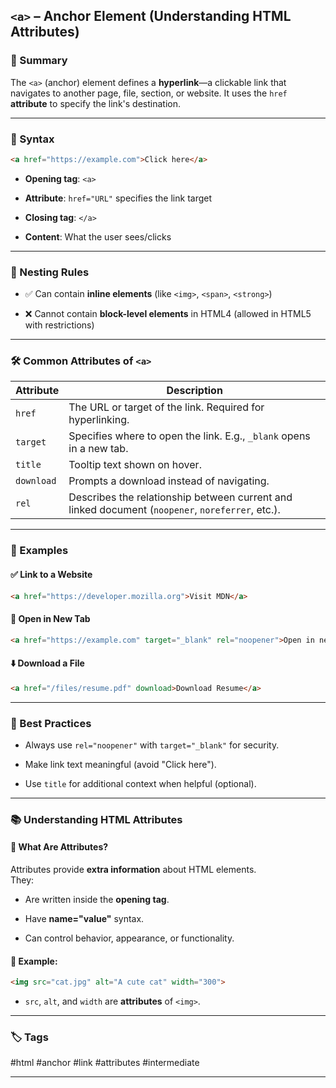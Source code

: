 
##  `<a>` – Anchor Element (Understanding HTML Attributes)

### 🧠 Summary

The `<a>` (anchor) element defines a **hyperlink**—a clickable link that navigates to another page, file, section, or website. It uses the `href` **attribute** to specify the link's destination.

---

### 📘 Syntax

```html
<a href="https://example.com">Click here</a>
```

- **Opening tag**: `<a>`
    
- **Attribute**: `href="URL"` specifies the link target
    
- **Closing tag**: `</a>`
    
- **Content**: What the user sees/clicks
    

---

### 🧱 Nesting Rules

- ✅ Can contain **inline elements** (like `<img>`, `<span>`, `<strong>`)
    
- ❌ Cannot contain **block-level elements** in HTML4 (allowed in HTML5 with restrictions)
    

---

### 🛠️ Common Attributes of `<a>`

|Attribute|Description|
|---|---|
|`href`|The URL or target of the link. Required for hyperlinking.|
|`target`|Specifies where to open the link. E.g., `_blank` opens in a new tab.|
|`title`|Tooltip text shown on hover.|
|`download`|Prompts a download instead of navigating.|
|`rel`|Describes the relationship between current and linked document (`noopener`, `noreferrer`, etc.).|

---

### 🧪 Examples

#### ✅ Link to a Website

```html
<a href="https://developer.mozilla.org">Visit MDN</a>
```

#### 🔗 Open in New Tab

```html
<a href="https://example.com" target="_blank" rel="noopener">Open in new tab</a>
```

#### ⬇️ Download a File

```html
<a href="/files/resume.pdf" download>Download Resume</a>
```

---

### 🎯 Best Practices

- Always use `rel="noopener"` with `target="_blank"` for security.
    
- Make link text meaningful (avoid "Click here").
    
- Use `title` for additional context when helpful (optional).
    

---

### 📚 Understanding HTML Attributes

#### 🔹 What Are Attributes?

Attributes provide **extra information** about HTML elements.  
They:

- Are written inside the **opening tag**.
    
- Have **name="value"** syntax.
    
- Can control behavior, appearance, or functionality.
    

#### 🔸 Example:

```html
<img src="cat.jpg" alt="A cute cat" width="300">
```

- `src`, `alt`, and `width` are **attributes** of `<img>`.
    

---

### 🏷️ Tags

#html #anchor #link #attributes #intermediate

---

